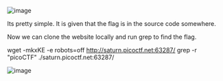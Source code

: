 ![image](https://github.com/user-attachments/assets/eb820a9a-0ee0-456b-bcf6-bae76a1e48f7)

Its pretty simple.
It is given that the flag is in the source code somewhere.

Now we can clone the website locally and run grep to find the flag.

wget -mkxKE -e robots=off http://saturn.picoctf.net:63287/
grep -r "picoCTF" ./saturn.picoctf.net:63287/

![image](https://github.com/user-attachments/assets/df779c02-85a4-4896-99f3-41e3d73cf143)


